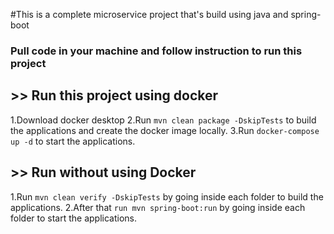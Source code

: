 #This is a complete microservice project that's build using java and spring-boot
### Pull code in your machine and follow instruction to run this project 
## >> Run this project using docker
1.Download docker desktop
2.Run `mvn clean package -DskipTests` to build the applications and create the docker image locally.
3.Run `docker-compose up -d` to start the applications.
## >> Run without using Docker
1.Run `mvn clean verify -DskipTests` by going inside each folder to build the applications.
2.After that `run mvn spring-boot:run` by going inside each folder to start the applications.

